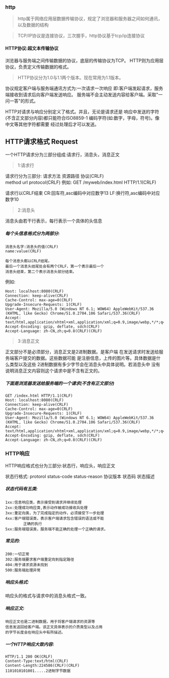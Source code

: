 ### http

>http属于网络应用层数据传输协议，规定了浏览器和服务器之间如何通讯，以及数据的结构

>TCP/IP协议是连接协议，三次握手，http协议基于tcp/ip连接协议

#### HTTP协议:超文本传输协议
浏览器与服务端之间传输数据的协议，底层的传输协议为TCP。
HTTP则为应用层协议，负责定义传输数据的格式。

>HTTP协议分为1.0与1.1两个版本。现在常用为1.1版本。

协议规定客户端与服务端通讯方式为:一次请求一次响应
即:客户端发起请求，服务端接收到请求后向客户端发送响应。
服务端不会主动发送内容给客户端。采取"一问一答"的形式。

HTTP对请求与响应分别定义了格式。并且，无论是请求还是
响应中发送的字符(不含正文部分内容)都只能符合ISO8859-1
编码字符(如:数字，字母，符号)。像中文等其他字符都需要
经过处理后才可以发送。


## HTTP请求格式 Request
一个HTTP请求分为三部分组成:请求行，消息头，消息正文

>1:请求行

请求行分为三部分:
请求方法 资源路径 协议(CRLF)  
method url protocol(CRLF)
例如:
GET /myweb/index.html HTTP/1.1(CRLF)

请求行以CRLF结束
CR:回车符,asc编码中对应数字13
LF:换行符,asc编码中对应数字10


>2:消息头

消息头由若干行表示，每行表示一个具体的头信息

##### 每个头信息格式分为两部分:
```
消息头名字:消息头的值(CRLF)
name:value(CRLF)

每个消息头都以CRLF结尾。
最后一个消息头结尾处会有两个CRLF，第一个表示最后一个
消息头结束，第二个表示消息头部分结束。
```


例如:
```
Host: localhost:8080(CRLF)
Connection: keep-alive(CRLF)
Cache-Control: max-age=0(CRLF)
Upgrade-Insecure-Requests: 1(CRLF)
User-Agent: Mozilla/5.0 (Windows NT 6.1; WOW64) AppleWebKit/537.36 (KHTML, like Gecko) Chrome/51.0.2704.106 Safari/537.36(CRLF)
Accept: text/html,application/xhtml+xml,application/xml;q=0.9,image/webp,*/*;q=0.8(CRLF)
Accept-Encoding: gzip, deflate, sdch(CRLF)
Accept-Language: zh-CN,zh;q=0.8(CRLF)(CRLF)
```

>3:消息正文

正文部分不是必须部分，消息正文是2进制数据。是客户端
在发送请求时发送给服务端客户提交的数据。这些数据可能
是注册信息，上传的图片等。具体数据是什么类型以及这些
2进制数据有多少字节会在消息头中具体说明。若消息头中
没有说明消息正文内容则这个请求中是不含有正文的。


##### 下面是浏览器发送给服务端的一个请求(不含有正文部分)

```
GET /index.html HTTP/1.1(CRLF)
Host: localhost:8080(CRLF)
Connection: keep-alive(CRLF)
Cache-Control: max-age=0(CRLF)
Upgrade-Insecure-Requests: 1(CRLF)
User-Agent: Mozilla/5.0 (Windows NT 6.1; WOW64) AppleWebKit/537.36 (KHTML, like Gecko) Chrome/51.0.2704.106 Safari/537.36(CRLF)
Accept: text/html,application/xhtml+xml,application/xml;q=0.9,image/webp,*/*;q=0.8(CRLF)
Accept-Encoding: gzip, deflate, sdch(CRLF)
Accept-Language: zh-CN,zh;q=0.8(CRLF)(CRLF)
```


### HTTP响应
HTTP响应格式也分为三部分:状态行，响应头，响应正文

状态行格式:
protorol status-code status-reason
协议版本 状态码 状态描述

##### 状态代码有五类:
```
1xx:信息响应类，表示接受到请求并继续处理
2xx:处理成功响应类,表示动作被成功接收兵处理
3xx:重定向类，为了完成指定的动作，必须接受下一步处理
4xx:客户端错误类，表示客户端请求包含错误的语法或不能
        正确的执行
5xx:服务端错误类，服务端不能正确的处理一个正确的请求。 
```   
##### 常见的:
```
200:一切正常
302:服务端要求客户端重定向到指定路径
404:用于请求资源未找到
500:服务端处理异常
```

##### 响应头格式:

响应头的格式与请求中的消息头格式一致。


##### 响应正文:
```
响应正文也是二进制数据，用于将客户端请求的资源等
信息发送回给客户端。该正文具体表示的介质类型以及占用
的字节长度会在响应头中有所描述。
```

##### 一个HTTP响应大致内容:
```
HTTP/1.1 200 OK(CRLF)
Content-Type:text/html(CRLF)
Content-Length:224586(CRLF)(CRLF)
1101010101001.....2进制字节数据
```
















